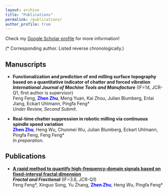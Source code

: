 ```yaml
---
layout: archive
title: "Publications"
permalink: /publications/
author_profile: true
---
```


Check my [Google Scholar profile](https://scholar.google.com/citations?hl=en&user=89EzjOcAAAAJ) for more information!

(* Corresponding author. Listed reverse chronologically.)

## Manuscripts
*   **Functionalization and prediction of end milling surface topography based on a quantitative indicator of chatter and forced vibration**  
    ***International Journal of Machine Tools and Manufacture*** (IF=14, JCR-Q1, first author is supervisor)  
    Feng Feng, **<font color="blue">Zhen Zhu</font>**, Meng Yuan, Kai Zhou, Julian Blumberg, Enlai Jiang, Eckart Uhlmann, Pingfa Feng\*  
    *Under Review, Second Submit*.

*   **Real-time chatter suppression in robotic milling via continuous spindle speed variation**  
    **<font color="blue">Zhen Zhu</font>**, Heng Wu, Chunmei Wu, Julian Blumberg, Eckart Uhlmann, Pingfa Feng, Feng Feng\*  
    *In preparation*.

## Publications
*   **[A rapid method to quantify high-frequency-domain signals based on fixed-interval fractal dimension](https://doi.org/10.3390/fractalfract8080455)**  
    ***Fractal and Fractional*** (IF=3.6, JCR-Q1)  
    Feng Feng\*, Xinguo Song, Yu Zhang, **<font color="blue">Zhen Zhu</font>**, Heng Wu, Pingfa Feng\*  
